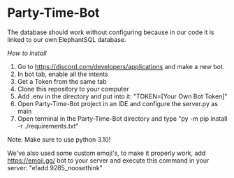 # Party-Time-Bot

The database should work without configuring because in our code it is linked to our own ElephantSQL database.

_How to install_
1. Go to https://discord.com/developers/applications and make a new bot.
2. In bot tab, enable all the intents
3. Get a Token from the same tab
4. Clone this repository to your computer
5. Add .env in the directory and put into it: "TOKEN=[Your Own Bot Token]"
6. Open Party-Time-Bot project in an IDE and configure the server.py as main
7. Open terminal in the Party-Time-Bot directory and type "py -m pip install -r ./requirements.txt"

Note: Make sure to use python 3.10!

We've also used some custom emoji's, to make it properly work, add https://emoji.gg/ bot to your server and execute this command in your server: "e!add 9285_noosethink"
